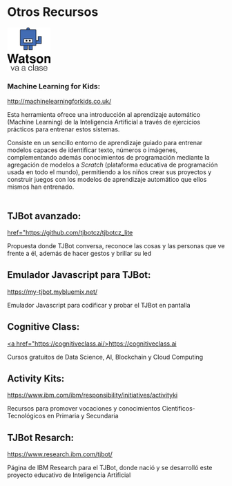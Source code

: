 # Otros Recursos


<img id="img1" src="files/img/tj.png" width="100" height="100"><br> 

### Machine Learning for Kids: 
<a href="http://machinelearningforkids.co.uk/">http://machinelearningforkids.co.uk/</a>

Esta herramienta ofrece una introducción al aprendizaje automático (Machine Learning) de la Inteligencia Artificial a través de ejercicios prácticos para entrenar estos sistemas. 

Consiste en un sencillo entorno de aprendizaje guiado para entrenar modelos capaces de identificar texto, números o imágenes, complementando además conocimientos de programación mediante la agregación de modelos a *Scratch* (plataforma educativa de programación usada en todo el mundo), permitiendo a los niños crear sus proyectos y construir juegos con los modelos de aprendizaje automático que ellos mismos han entrenado.<br> <br> 



## TJBot avanzado: 
<a href="https://github.com/tjbotcz/tjbotcz_lite">href="https://github.com/tjbotcz/tjbotcz_lite</a>

Propuesta donde TJBot conversa, reconoce las cosas y las personas que ve frente a él, además de hacer gestos y brillar su led <br> 
 
## Emulador Javascript para TJBot: 
<a href="https://my-tjbot.mybluemix.net">https://my-tjbot.mybluemix.net/ </a>

Emulador Javascript para codificar y probar el TJBot en pantalla 

## Cognitive Class: 
<a href="https://cognitiveclass.ai/"><a href="https://cognitiveclass.ai/>https://cognitiveclass.ai</a>

Cursos gratuitos de Data Science, AI, Blockchain y Cloud Computing 

## Activity Kits:
<a href="https://www.ibm.com/ibm/responsibility/initiatives/activityki">https://www.ibm.com/ibm/responsibility/initiatives/activityki</a>

Recursos para promover vocaciones y conocimientos Cientificos-Tecnológicos en Primaria y Secundaria

## TJBot Resarch:
<a href="https://www.research.ibm.com/tjbot/"> https://www.research.ibm.com/tjbot/</a>

Página de IBM Research para el TJBot, donde nació y se desarrolló este proyecto educativo de Inteligencia Artificial 






